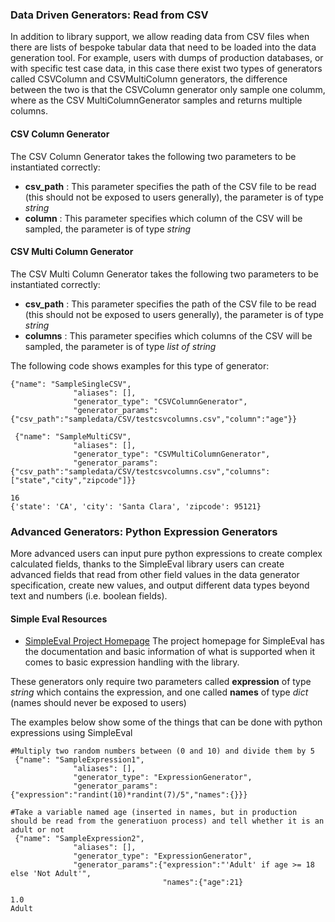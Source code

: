 <H3> Data Driven Generators: Read from CSV </H3>
In addition to library support, we allow reading data from CSV files when there are lists of bespoke tabular data that need to be loaded into the data generation tool. For example, users with dumps of production databases, or with specific test case data, in this case there exist two types of generators called CSVColumn and CSVMultiColumn generators, the difference between the two is that the CSVColumn generator only sample one columm, where as the CSV MultiColumnGenerator samples and returns multiple columns.

#### CSV Column Generator ####
The CSV Column Generator takes the following two parameters to be instantiated correctly:
- **csv_path** : This parameter specifies the path of the CSV file to be read (this should not be exposed to users generally), the parameter is of type *string*
- **column** : This parameter specifies which column of the CSV will be sampled, the parameter is of type *string*

#### CSV Multi Column Generator ####
The CSV Multi Column Generator takes the following two parameters to be instantiated correctly:
- **csv_path** : This parameter specifies the path of the CSV file to be read (this should not be exposed to users generally), the parameter is of type *string*
- **columns** : This parameter specifies which columns of the CSV will be sampled, the parameter is of type *list of string*

The following code shows examples for this type of generator:


```
{"name": "SampleSingleCSV",
              "aliases": [],
              "generator_type": "CSVColumnGenerator",
              "generator_params":{"csv_path":"sampledata/CSV/testcsvcolumns.csv","column":"age"}}

 {"name": "SampleMultiCSV",
              "aliases": [],
              "generator_type": "CSVMultiColumnGenerator",
              "generator_params":{"csv_path":"sampledata/CSV/testcsvcolumns.csv","columns":["state","city","zipcode"]}}

```

    16
    {'state': 'CA', 'city': 'Santa Clara', 'zipcode': 95121}


<H3> Advanced Generators: Python Expression Generators </H3>
More advanced users can input pure python expressions to create complex calculated fields, thanks to the SimpleEval library users can create advanced fields that read from other field values in the data generator specification, create new values, and output different data types beyond text and numbers (i.e. boolean fields).

#### Simple Eval Resources ####
- [SimpleEval Project Homepage](https://pypi.org/project/simpleeval/) The project homepage for SimpleEval has the documentation and basic information of what is supported when it comes to basic expression handling with the library.

These generators only require two  parameters called **expression** of type *string* which contains the expression, and one called **names** of type *dict* (names should never be exposed to users)

The examples below show some of the things that can be done with python expressions using SimpleEval


```
#Multiply two random numbers between (0 and 10) and divide them by 5 
 {"name": "SampleExpression1",
              "aliases": [],
              "generator_type": "ExpressionGenerator",
              "generator_params":{"expression":"randint(10)*randint(7)/5","names":{}}}

#Take a variable named age (inserted in names, but in production should be read from the generatiuon process) and tell whether it is an adult or not
 {"name": "SampleExpression2",
              "aliases": [],
              "generator_type": "ExpressionGenerator",
              "generator_params":{"expression":"'Adult' if age >= 18 else 'Not Adult'",
                                  "names":{"age":21}
```

    1.0
    Adult

